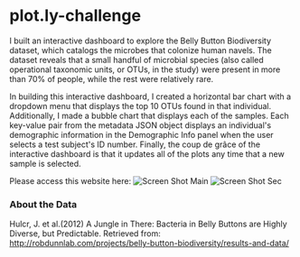 # plot.ly-challenge

I built an interactive dashboard to explore the Belly Button Biodiversity dataset, which catalogs the microbes that colonize human navels.
The dataset reveals that a small handful of microbial species (also called operational taxonomic units, or OTUs, in the study) were present in more than 70% of people, while the rest were relatively rare.

In building this interactive dashboard, I created a horizontal bar chart with a dropdown menu that displays the top 10 OTUs found in that individual. Additionally, I made a bubble chart that displays each of the samples. Each key-value pair from the metadata JSON object displays an individual's demographic information in the Demographic Info panel when the user selects a test subject's ID number. Finally, the coup de grâce of the interactive dashboard is that it updates all of the plots any time that a new sample is selected.

Please access this website here: 
![Screen Shot Main](https://user-images.githubusercontent.com/54033512/70576157-cfce2400-1b6d-11ea-8928-6954d7a0bd40.png)
![Screen Shot Sec](https://user-images.githubusercontent.com/54033512/70576173-d78dc880-1b6d-11ea-8733-a96282e2ad32.png)
### About the Data
Hulcr, J. et al.(2012) A Jungle in There: Bacteria in Belly Buttons are Highly Diverse, but Predictable. Retrieved from: http://robdunnlab.com/projects/belly-button-biodiversity/results-and-data/